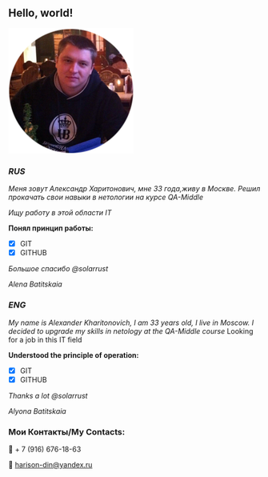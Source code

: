 ## **Hello, world!**
![](https://raw.githubusercontent.com/NetotestA-Kharitonovich/About-Kharitonovich/main/Images/Foto.png)


### *RUS*

_Меня зовут Александр Харитонович, мне 33 года,живу в Москве.
Решил прокачать свои навыки в нетологии на курсе QA-Middle_

_Ищу работу в этой области IT_

**Понял принцип работы:**
- [x] GIT 
- [x] GITHUB
  
_Большое спасибо @solarrust_

_Alena Batitskaia_

### _ENG_

_My name is Alexander Kharitonovich, I am 33 years old, I live in Moscow.
I decided to upgrade my skills in netology at the QA-Middle course_
Looking for a job in this IT field

**Understood the principle of operation:**
- [x] GIT 
- [x] GITHUB

_Thanks a lot @solarrust_

_Alyona Batitskaia_

### Мои Контакты/My Contacts:

📲 + 7 (916) 676-18-63

📧 harison-din@yandex.ru
